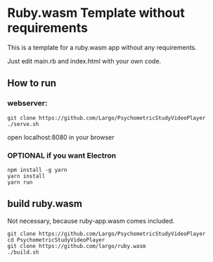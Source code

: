 # Ruby.wasm Template without requirements 
This is a template for a ruby.wasm app without any requirements.

Just edit main.rb and index.html with your own code.

## How to run 

### webserver:

```
git clone https://github.com/Largo/PsychometricStudyVideoPlayer
./serve.sh
```

open localhost:8080 in your browser


### OPTIONAL if you want Electron

```
npm install -g yarn
yarn install 
yarn run
```

## build ruby.wasm
Not necessary, because ruby-app.wasm comes included.

```
git clone https://github.com/Largo/PsychometricStudyVideoPlayer
cd PsychometricStudyVideoPlayer
git clone https://github.com/largo/ruby.wasm
./build.sh
```
